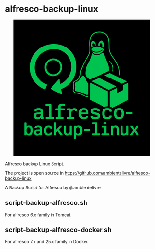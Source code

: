 # alfresco-backup-linux

<p align="center">
<img src="img/alfresco-backup-linux.png" alt="alfresco-backup-linux logo"  width="450"/>  
</p>

Alfresco backup Linux Script.

The project is open source in https://github.com/ambientelivre/alfresco-backup-linux

A Backup Script for Alfresco by @ambientelivre

## script-backup-alfresco.sh 

For alfresco 6.x family in Tomcat.


## script-backup-alfresco-docker.sh

For alfresco 7.x and 25.x family in Docker.

